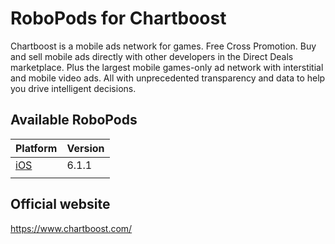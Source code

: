 # RoboPods for Chartboost

Chartboost is a mobile ads network for games.
Free Cross Promotion. Buy and sell mobile ads directly with other developers in the Direct Deals marketplace. Plus the largest mobile games-only ad network with interstitial and mobile video ads. All with unprecedented transparency and data to help you drive intelligent decisions.

## Available RoboPods

| Platform    | Version |
|-------------|---------|
| [iOS](ios/) | 6.1.1   |
|             |         |

## Official website

https://www.chartboost.com/
